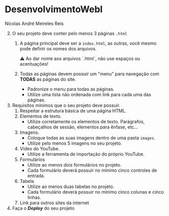 # DesenvolvimentoWebI
Nícolas André Meireles Reis

2. O seu projeto deve conter pelo menos 3 páginas `.html`
    1. A página principal deve ser a  `index.html`, as outras, você mesmo pode definir os nomes dos arquivos.
        
        <aside>
        ⚠️ Ao dar nome aos arquivos `.html`, não use espaços ou acentuações!
        
        </aside>
        
    2. Todas as páginas devem possuir um "menu" para navegação com **TODAS** as páginas do site.
        - Padronize o menu para todas as páginas.
        - Utilize uma lista não ordenada com link para cada uma das páginas.
3. Requisitos mínimos que o seu projeto deve possuir.
    1. Respeitar a estrutura básica de uma página HTML.
    2. Elementos de texto.
        - Utilize corretamente os elementos de texto. Parágrafos, cabeçalhos de sessão, elementos para ênfase, etc…
    3. Imagens.
        - Coloque todas as suas imagens dentro de uma pasta `images`.
        - Utilize pelo menos 5 imagens no seu projeto.
    4. Vídeo do YouTube.
        - Utilize a ferramenta de importação do próprio YouTube.
    5. Formulários
        - Utilize ao menos dois formulários no projeto.
        - Cada formulário deverá possuir no mínimo cinco controles de entrada.
    6. Tabela
        - Utilize ao menos duas tabelas no projeto.
        - Cada formulário deverá possuir no mínimo cinco colunas e cinco linhas.
    7. Link para outros sites da internet
4. Faça o ***Deploy*** do seu projeto

